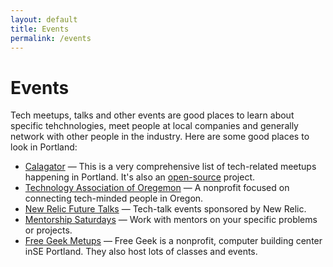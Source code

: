 ```yaml
---
layout: default
title: Events
permalink: /events
---
```


# Events

Tech meetups, talks and other events are good places to learn about specific tehchnologies, meet people at local companies and generally network with other people in the industry. Here are some good places to look in Portland:

- [Calagator](https://calagator.org) — This is a very comprehensive list of tech-related meetups happening in Portland. It's also an [open-source](https://github.com/calagator/calagator) project.
- [Technology Association of Oregemon](http://www.techoregon.org/events) — A nonprofit focused on connecting tech-minded people in Oregon.
- [New Relic Future Talks](https://www.meetup.com/New-Relic-FutureTalks-PDX/) — Tech-talk events sponsored by New Relic.
- [Mentorship Saturdays](https://www.meetup.com/Mentorship-Saturdays/) — Work with mentors on your specific problems or projects.
- [Free Geek Metups](http://calagator.org/venues/202389965) — Free Geek is a nonprofit, computer building center inSE Portland. They also host lots of classes and events.